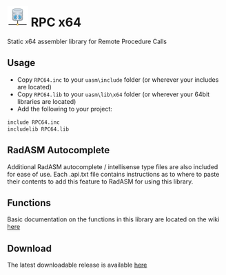 # ![](../../assets/RPC.png) RPC x64

Static x64 assembler library for Remote Procedure Calls

## Usage

* Copy `RPC64.inc` to your `uasm\include` folder (or wherever your includes are located)
* Copy `RPC64.lib` to your `uasm\lib\x64` folder (or wherever your 64bit libraries are located)
* Add the following to your project:
```assembly
include RPC64.inc
includelib RPC64.lib
```

## RadASM Autocomplete
Additional RadASM autocomplete / intellisense type files are also included for ease of use. Each .api.txt file contains instructions as to where to paste their contents to add this feature to RadASM for using this library.

## Functions

Basic documentation on the functions in this library are located on the wiki [here](https://github.com/mrfearless/libraries/wiki/RPC-x64-Functions)

## Download

The latest downloadable release is available [here](https://github.com/mrfearless/libraries/blob/master/releases/RPC_x64.zip?raw=true)